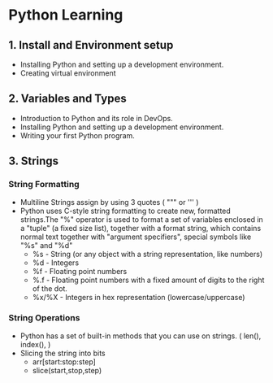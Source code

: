 # Python Learning

## 1. Install and Environment setup
- Installing Python and setting up a development environment.
- Creating virtual environment

## 2. Variables and Types
- Introduction to Python and its role in DevOps.
- Installing Python and setting up a development environment.
- Writing your first Python program.

## 3. Strings
### String Formatting
- Multiline Strings assign by using 3 quotes ( """ or ''' )
- Python uses C-style string formatting to create new, formatted strings.The "%" operator is used to format a set of variables enclosed in a "tuple" (a fixed size list), together with a format string, which contains normal text together with "argument specifiers", special symbols like "%s" and "%d"
  - %s - String (or any object with a string representation, like numbers)
  - %d - Integers
  - %f - Floating point numbers
  - %.<number of digits>f - Floating point numbers with a fixed amount of digits to the right of the dot.
  - %x/%X - Integers in hex representation (lowercase/uppercase)

### String Operations
- Python has a set of built-in methods that you can use on strings. ( len(), index(), )
- Slicing the string into bits
  - arr[start:stop:step]
  - slice(start,stop,step)

